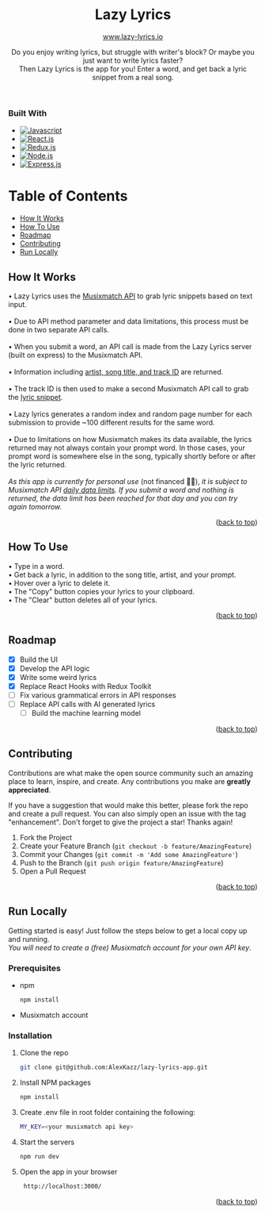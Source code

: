 <!-- [![Contributors][contributors-shield]][contributors-url]
[![Stargazers][stars-shield]][stars-url]
[![Issues][issues-shield]][issues-url] -->

<div>
<h1 align="center">Lazy Lyrics</h1>

<p align="center">
<a href="https://www.lazy-lyrics.io/">www.lazy-lyrics.io</a>
</p>

<p align="center">
Do you enjoy writing lyrics, but struggle with writer's block?
Or maybe you just want to write lyrics faster?
<br />
Then Lazy Lyrics is the app for you!
Enter a word, and get back a lyric snippet from a real song.
</p>
</div>
<br />

### Built With

- [![Javascript][javascript]][javascript-url]
- [![React.js][react.js]][react-url]
- [![Redux.js][redux.js]][redux.js-url]
- [![Node.js][node.js]][node.js-url]
- [![Express.js][express.js]][express.js-url]

# Table of Contents

- [How It Works](#how-it-works)
- [How To Use](#how-to-use)
- [Roadmap](#roadmap)
- [Contributing](#contributing)
- [Run Locally](#run-locally)

## How It Works

• Lazy Lyrics uses the <a href="https://developer.musixmatch.com/">Musixmatch API</a> to grab lyric snippets based on text input.
<br/>
<br/>
• Due to API method parameter and data limitations, this process must be done in two separate API calls.
<br/>
<br/>
• When you submit a word, an API call is made from the Lazy Lyrics server (built on express) to the Musixmatch API.
<br/>
<br/>
• Information including <a href="https://developer.musixmatch.com/documentation/api-reference/track-search">artist, song title, and track ID</a> are returned.
<br/>
<br/>
• The track ID is then used to make a second Musixmatch API call to grab the <a href="https://developer.musixmatch.com/documentation/api-reference/track-snippet-get">lyric snippet</a>.
<br/>
<br/>
• Lazy lyrics generates a random index and random page number for each submission to provide ~100 different results for the same word.
<br/>
<br/>
• Due to limitations on how Musixmatch makes its data available, the lyrics returned may not always contain your prompt word. In those
    cases, your prompt word is somewhere else in the song, typically shortly before or after the lyric returned.
<br/>
<br/>
_As this app is currently for personal use_ (not financed 🤷‍♂️), _it is subject to Musixmatch API <a href="https://developer.musixmatch.com/faq">daily data limits</a>. If you submit a word and nothing is returned, the data limit has been reached for that day and you can try again tomorrow._

<p align="right">(<a href="#table-of-contents">back to top</a>)</p>

## How To Use

• Type in a word.
<br/>
• Get back a lyric, in addition to the song title, artist, and your prompt.
<br/>
• Hover over a lyric to delete it.
<br/>
• The "Copy" button copies your lyrics to your clipboard.
<br/>
• The "Clear" button deletes all of your lyrics.
<br/>

<p align="right">(<a href="#table-of-contents">back to top</a>)</p>

## Roadmap

- [x] Build the UI
- [x] Develop the API logic
- [x] Write some weird lyrics
- [x] Replace React Hooks with Redux Toolkit
- [ ] Fix various grammatical errors in API responses
- [ ] Replace API calls with AI generated lyrics
  - [ ] Build the machine learning model

<p align="right">(<a href="#table-of-contents">back to top</a>)</p>

## Contributing

Contributions are what make the open source community such an amazing place to learn, inspire, and create. Any contributions you make are **greatly appreciated**.

If you have a suggestion that would make this better, please fork the repo and create a pull request. You can also simply open an issue with the tag "enhancement".
Don't forget to give the project a star! Thanks again!

1. Fork the Project
2. Create your Feature Branch (`git checkout -b feature/AmazingFeature`)
3. Commit your Changes (`git commit -m 'Add some AmazingFeature'`)
4. Push to the Branch (`git push origin feature/AmazingFeature`)
5. Open a Pull Request

<p align="right">(<a href="#table-of-contents">back to top</a>)</p>

## Run Locally

Getting started is easy! Just follow the steps below to get a local copy up and running.
<br/>
_You will need to create a (free) Musixmatch account for your own API key_.

### Prerequisites

- npm
  ```sh
  npm install
  ```
- Musixmatch account

### Installation

1. Clone the repo
   ```sh
   git clone git@github.com:AlexKazz/lazy-lyrics-app.git
   ```
2. Install NPM packages
   ```sh
   npm install
   ```
3. Create .env file in root folder containing the following:
   ```sh
   MY_KEY=<your musixmatch api key>
   ```
4. Start the servers
   ```js
   npm run dev
   ```
5. Open the app in your browser
   ```sh
    http://localhost:3000/
   ```

<p align="right">(<a href="#table-of-contents">back to top</a>)</p>

[contributors-shield]: https://img.shields.io/github/contributors/AlexKazz/lazy-lyrics-app
[contributors-url]: https://www.linkedin.com/in/alex-kazenoff/
[stars-shield]: https://img.shields.io/github/stars/lazy-lyrics-app
[stars-url]: https://github.com/AlexKazz/lazy-lyrics-app
[issues-shield]: https://img.shields.io/github/issues-raw/AlexKazz/lazy-lyrics-app
[issues-url]: https://github.com/AlexKazz/lazy-lyrics-app/issues
[react.js]: https://img.shields.io/badge/React-20232A?style=for-the-badge&logo=react&logoColor=61DAFB
[react-url]: https://reactjs.org/
[javascript]: https://img.shields.io/badge/JavaScript-F7DF1E?style=for-the-badge&logo=javascript&logoColor=black
[javascript-url]: https://www.javascript.com/
[node.js]: https://img.shields.io/badge/Node.js-43853D?style=for-the-badge&logo=node.js&logoColor=white
[node.js-url]: https://nodejs.org/en/
[express.js]: https://img.shields.io/badge/Express.js-000000?style=for-the-badge&logo=express&logoColor=white
[express.js-url]: https://expressjs.com/
[redux.js]: https://img.shields.io/badge/Redux-593D88?style=for-the-badge&logo=redux&logoColor=white
[redux.js-url]: https://redux-toolkit.js.org/
